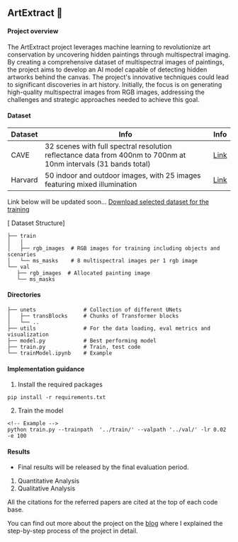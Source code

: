 ## ArtExtract 🎨 

#### Project overview
The ArtExtract project leverages machine learning to revolutionize art conservation by uncovering hidden paintings through multispectral imaging. By creating a comprehensive dataset of multispectral images of paintings, the project aims to develop an AI model capable of detecting hidden artworks behind the canvas. The project's innovative techniques could lead to significant discoveries in art history. Initially, the focus is on generating high-quality multispectral images from RGB images, addressing the challenges and strategic approaches needed to achieve this goal.

#### Dataset

| Dataset  | Info | Info |
| ------------- | ------------- |------------- |
| CAVE  | 32 scenes with full spectral resolution reflectance data from 400nm to 700nm at 10nm intervals (31 bands total)  | [Link](https://www.cs.columbia.edu/CAVE/databases/multispectral/)  |
| Harvard | 50 indoor and outdoor images, with 25 images featuring mixed illumination  | [Link](https://vision.seas.harvard.edu/hyperspec/d2x5g3/)  |

<!-- Will be updated -->
Link below will be updated soon...
[Download selected dataset for the training]()

[ Dataset Structure]
 ```               
├── train 
│   │
│   ├── rgb_images  # RGB images for training including objects and scenaries                      
│   └── ms_masks    # 8 multispectral images per 1 rgb image
└── val 
    ├── rgb_images  # Allocated painting image                       
    └── ms_masks  
```
#### Directories
```                
├── unets               # Collection of different UNets            
│   ├── transBlocks     # Chunks of Transformer blocks          
│   └── ..       
├── utils               # For the data loading, eval metrics and visualization
├── model.py            # Best performing model       
├── train.py            # Train, test code       
└── trainModel.ipynb    # Example 
```
#### Implementation guidance

1) Install the required packages
```
pip install -r requirements.txt
```
2) Train the model 
```
<!-- Example -->
python train.py --trainpath  '../train/' --valpath '../val/' -lr 0.02 -e 100
```
#### Results
- Final results will be released by the final evaluation period.

1. Quantitative Analysis
2. Qualitative Analysis

All the citations for the referred papers are cited at the top of each code base.

You can find out more about the project on the [blog]([https://medium.com/@soyoungpark.psy](https://medium.com/@soyoungpark.psy/beneath-the-canvas-discovering-hidden-art-with-ai-part1-gsoc-24-3dc499758120)) where I explained the step-by-step process of the project in detail.





